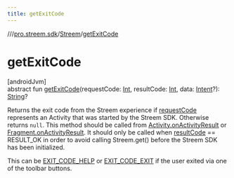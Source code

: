 ```yaml
---
title: getExitCode
---
```

//[<root>](../../../index.html)/[pro.streem.sdk](../index.html)/[Streem](index.html)/[getExitCode](get-exit-code.html)



# getExitCode



[androidJvm]\
abstract fun [getExitCode](get-exit-code.html)(requestCode: [Int](https://kotlinlang.org/api/latest/jvm/stdlib/kotlin/-int/index.html), resultCode: [Int](https://kotlinlang.org/api/latest/jvm/stdlib/kotlin/-int/index.html), data: [Intent](https://developer.android.com/reference/kotlin/android/content/Intent.html)?): [String](https://kotlinlang.org/api/latest/jvm/stdlib/kotlin/-string/index.html)?



Returns the exit code from the Streem experience if [requestCode](get-exit-code.html) represents an Activity that was started by the Streem SDK. Otherwise returns `null`. This method should be called from [Activity.onActivityResult](https://developer.android.com/reference/kotlin/android/app/Activity.html#onactivityresult) or [Fragment.onActivityResult](https://developer.android.com/reference/kotlin/androidx/fragment/app/Fragment.html#onactivityresult). It should only be called when [resultCode](get-exit-code.html) == RESULT_OK in order to avoid calling Streem.get() before the Streem SDK has been initialized.



This can be [EXIT_CODE_HELP](-companion/-e-x-i-t_-c-o-d-e_-h-e-l-p.html) or [EXIT_CODE_EXIT](-companion/-e-x-i-t_-c-o-d-e_-e-x-i-t.html) if the user exited via one of the toolbar buttons.





